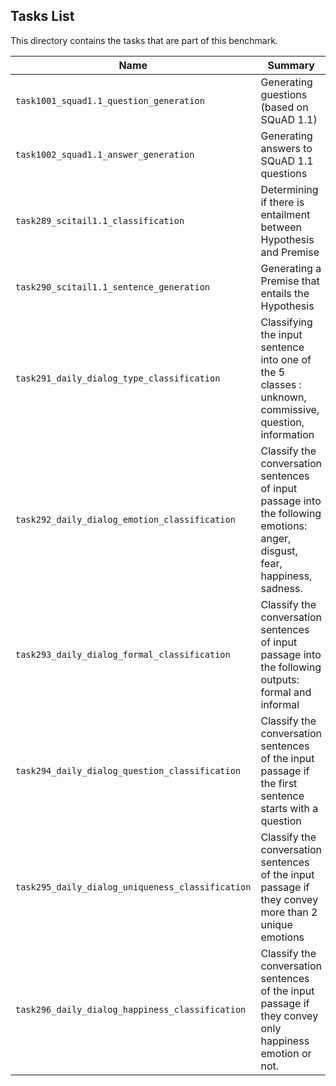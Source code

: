 ## Tasks List 

This directory contains the tasks that are part of this benchmark. 


Name | Summary | Category
---- | ----------- | --------
`task1001_squad1.1_question_generation` | Generating guestions (based on SQuAD 1.1) | Question Generation  
`task1002_squad1.1_answer_generation` | Generating answers to SQuAD 1.1 questions | Answer Generation
`task289_scitail1.1_classification` | Determining if there is entailment between Hypothesis and Premise | Classification
`task290_scitail1.1_sentence_generation` | Generating a Premise that entails the Hypothesis | Statement Generation
`task291_daily_dialog_type_classification` | Classifying the input sentence into one of the 5 classes : unknown, commissive, question, information| Classification
`task292_daily_dialog_emotion_classification` | Classify the conversation sentences of input passage into the following emotions: anger, disgust, fear, happiness, sadness. | Classification
`task293_daily_dialog_formal_classification` | Classify the conversation sentences of input passage into the following outputs: formal and informal | Classification 
`task294_daily_dialog_question_classification` | Classify the conversation sentences of the input passage if the first sentence starts with a question | Classification
`task295_daily_dialog_uniqueness_classification` | Classify the conversation sentences of the input passage if they convey more than 2 unique emotions  | Classification
`task296_daily_dialog_happiness_classification` | Classify the conversation sentences of the input passage if they convey only happiness emotion or not.| Classification